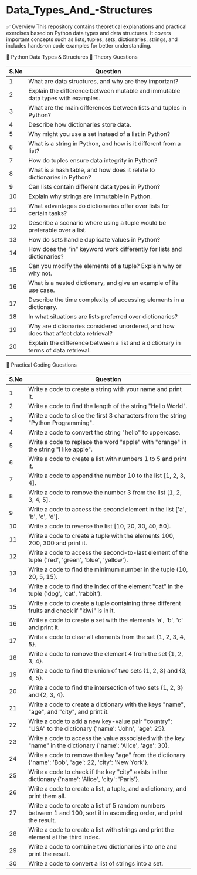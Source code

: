 # Data_Types_And_-Structures

✅ Overview
This repository contains theoretical explanations and practical exercises based on Python data types and data structures. It covers important concepts such as lists, tuples, sets, dictionaries, strings, and includes hands-on code examples for better understanding.

📘 Python Data Types & Structures
🧠 Theory Questions

| S.No | Question                                                                            |
| ---- | ----------------------------------------------------------------------------------- |
| 1    | What are data structures, and why are they important?                               |
| 2    | Explain the difference between mutable and immutable data types with examples.      |
| 3    | What are the main differences between lists and tuples in Python?                   |
| 4    | Describe how dictionaries store data.                                               |
| 5    | Why might you use a set instead of a list in Python?                                |
| 6    | What is a string in Python, and how is it different from a list?                    |
| 7    | How do tuples ensure data integrity in Python?                                      |
| 8    | What is a hash table, and how does it relate to dictionaries in Python?             |
| 9    | Can lists contain different data types in Python?                                   |
| 10   | Explain why strings are immutable in Python.                                        |
| 11   | What advantages do dictionaries offer over lists for certain tasks?                 |
| 12   | Describe a scenario where using a tuple would be preferable over a list.            |
| 13   | How do sets handle duplicate values in Python?                                      |
| 14   | How does the “in” keyword work differently for lists and dictionaries?              |
| 15   | Can you modify the elements of a tuple? Explain why or why not.                     |
| 16   | What is a nested dictionary, and give an example of its use case.                   |
| 17   | Describe the time complexity of accessing elements in a dictionary.                 |
| 18   | In what situations are lists preferred over dictionaries?                           |
| 19   | Why are dictionaries considered unordered, and how does that affect data retrieval? |
| 20   | Explain the difference between a list and a dictionary in terms of data retrieval.  |


🧪 Practical Coding Questions

| S.No | Question                                                                                                               |
| ---- | ---------------------------------------------------------------------------------------------------------------------- |
| 1   | Write a code to create a string with your name and print it.                                                           |
| 2   | Write a code to find the length of the string "Hello World".                                                           |
| 3   | Write a code to slice the first 3 characters from the string "Python Programming".                                     |
| 4   | Write a code to convert the string "hello" to uppercase.                                                               |
| 5   | Write a code to replace the word "apple" with "orange" in the string "I like apple".                                   |
| 6   | Write a code to create a list with numbers 1 to 5 and print it.                                                        |
| 7   | Write a code to append the number 10 to the list \[1, 2, 3, 4].                                                        |
| 8   | Write a code to remove the number 3 from the list \[1, 2, 3, 4, 5].                                                    |
| 9   | Write a code to access the second element in the list \['a', 'b', 'c', 'd'].                                           |
| 10   | Write a code to reverse the list \[10, 20, 30, 40, 50].                                                                |
| 11   | Write a code to create a tuple with the elements 100, 200, 300 and print it.                                           |
| 12   | Write a code to access the second-to-last element of the tuple ('red', 'green', 'blue', 'yellow').                     |
| 13   | Write a code to find the minimum number in the tuple (10, 20, 5, 15).                                                  |
| 14   | Write a code to find the index of the element "cat" in the tuple ('dog', 'cat', 'rabbit').                             |
| 15   | Write a code to create a tuple containing three different fruits and check if "kiwi" is in it.                         |
| 16   | Write a code to create a set with the elements 'a', 'b', 'c' and print it.                                             |
| 17   | Write a code to clear all elements from the set {1, 2, 3, 4, 5}.                                                       |
| 18   | Write a code to remove the element 4 from the set {1, 2, 3, 4}.                                                        |
| 19   | Write a code to find the union of two sets {1, 2, 3} and {3, 4, 5}.                                                    |
| 20   | Write a code to find the intersection of two sets {1, 2, 3} and {2, 3, 4}.                                             |
| 21   | Write a code to create a dictionary with the keys "name", "age", and "city", and print it.                             |
| 22   | Write a code to add a new key-value pair "country": "USA" to the dictionary {'name': 'John', 'age': 25}.               |
| 23   | Write a code to access the value associated with the key "name" in the dictionary {'name': 'Alice', 'age': 30}.        |
| 24   | Write a code to remove the key "age" from the dictionary {'name': 'Bob', 'age': 22, 'city': 'New York'}.               |
| 25   | Write a code to check if the key "city" exists in the dictionary {'name': 'Alice', 'city': 'Paris'}.                   |
| 26   | Write a code to create a list, a tuple, and a dictionary, and print them all.                                          |
| 27   | Write a code to create a list of 5 random numbers between 1 and 100, sort it in ascending order, and print the result. |
| 28   | Write a code to create a list with strings and print the element at the third index.                                   |
| 29   | Write a code to combine two dictionaries into one and print the result.                                                |
| 30   | Write a code to convert a list of strings into a set.                                                                  |

